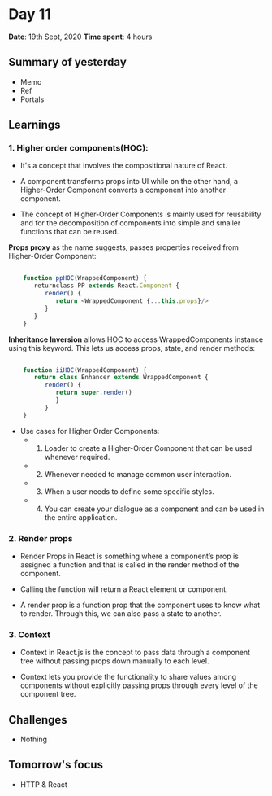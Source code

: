 # Day 11

**Date**: 19th Sept, 2020
**Time spent**: 4 hours

## Summary of yesterday

- Memo
- Ref
- Portals

## Learnings

### 1. Higher order components(HOC):

  - It's a concept that involves the compositional nature of React.
  
  - A component transforms props into UI while on the other hand, a Higher-Order Component converts a component into another component.
  
  - The concept of Higher-Order Components is mainly used for reusability and for the decomposition of components into simple and smaller functions that can be reused. 

**Props proxy** as the name suggests, passes properties received from Higher-Order Component:
```js

    function ppHOC(WrappedComponent) {  
       returnclass PP extends React.Component {  
          render() {  
             return <WrappedComponent {...this.props}/>  
          }  
       }  
    }  
```

**Inheritance Inversion** allows HOC to access WrappedComponents instance using this keyword. This lets us access props, state, and render methods:
```js

    function iiHOC(WrappedComponent) {  
       return class Enhancer extends WrappedComponent {  
          render() {  
             return super.render()  
             }  
          }  
    }  

```

- Use cases for Higher Order Components:
  - 1. Loader to create a Higher-Order Component that can be used whenever required.
  - 2. Whenever needed to manage common user interaction.
  - 3. When a user needs to define some specific styles.
  - 4. You can create your dialogue as a component and can be used in the entire application.

### 2. Render props

- Render Props in React is something where a component’s prop is assigned a function and that is called in the render method of the component. 

- Calling the function will return a React element or component. 

- A render prop is a function prop that the component uses to know what to render. Through this, we can also pass a state to another.

### 3. Context

- Context in React.js is the concept to pass data through a component tree without passing props down manually to each level.

- Context lets you provide the functionality to share values among components without explicitly passing props through every level of the component tree.


## Challenges

- Nothing
  
## Tomorrow's focus

- HTTP & React

